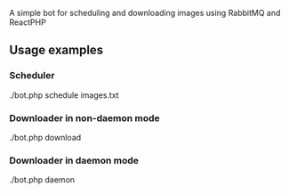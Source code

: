 A simple bot for scheduling and downloading images using RabbitMQ and ReactPHP

## Usage examples

### Scheduler
./bot.php schedule images.txt

### Downloader in non-daemon mode
./bot.php download

### Downloader in daemon mode
./bot.php daemon